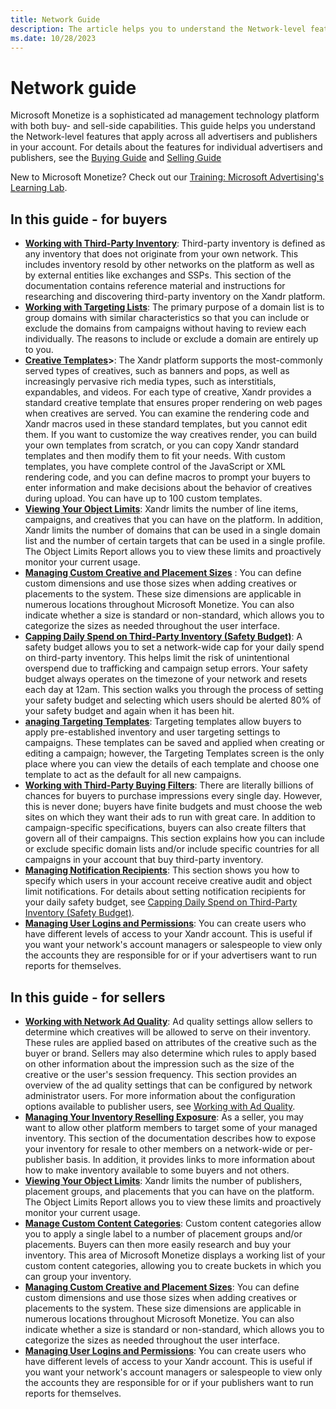 ```yaml
---
title: Network Guide
description: The article helps you to understand the Network-level features that apply across all advertisers and publishers in your account.
ms.date: 10/28/2023
---
```


# Network guide

Microsoft Monetize is a sophisticated ad management technology platform with both buy- and sell-side capabilities. This guide helps you understand the
Network-level features that apply across all advertisers and publishers in your account. For details about the features for individual advertisers
and publishers, see the [Buying Guide](buying-guide.md) and [Selling Guide](selling-guide.md)

New to Microsoft Monetize? Check out our [Training: Microsoft Advertising's Learning Lab](training-resources/training-microsoft-advertising-learning-lab.md).

## In this guide - for buyers

- **[Working with Third-Party Inventory](working-with-third-party-inventory.md)**: Third-party inventory is defined as any inventory that does not originate from your own network. This includes inventory resold by other networks on the platform as well as by external entities like exchanges and SSPs. This section of the
  documentation contains reference material and instructions for researching and discovering third-party inventory on the Xandr platform.
- **[Working with Targeting Lists](working-with-targeting-lists.md)**: The primary purpose of a domain list is to group domains with similar characteristics so that you can include or exclude the domains from campaigns without having to review each individually. The reasons to include or exclude a domain are entirely up to you.
- **[Creative Templates](creative-templates.md)>**: The Xandr platform supports the most-commonly served types of creatives, such as banners and pops, as well as increasingly pervasive rich media types, such as interstitials, expandables, and videos. For each type of creative, Xandr provides a standard creative template that ensures proper rendering on web pages when creatives are served. You can examine the rendering code and Xandr macros used in these standard templates, but you cannot edit them. If you want to customize the way creatives render, you can build your own templates from scratch, or you can copy Xandr standard templates and then modify them to fit your needs. With custom templates, you have complete control of the JavaScript or XML rendering code, and you can define macros to prompt your buyers to enter information and make decisions about the behavior of creatives during upload. You can have up to 100 custom templates.
- **[Viewing Your Object Limits](viewing-your-object-limits.md)**: Xandr limits the number of line items, campaigns, and creatives that you can have on the platform. In addition, Xandr limits the number of domains that can be used in a single domain list and the number of certain targets that can be used in a single profile. The Object
  Limits Report allows you to view these limits and proactively monitor your current usage.
- **[Managing Custom Creative and Placement Sizes](managing-custom-creative-and-placement-sizes.md)** : You can define custom dimensions and use those sizes when adding creatives or placements to the system. These size dimensions are applicable in numerous locations throughout Microsoft Monetize. You can also indicate whether a size is standard or non-standard, which allows you to categorize the sizes as needed throughout the user interface.
- **[Capping Daily Spend on Third-Party Inventory (Safety Budget)](capping-daily-spend-on-third-party-inventory-safety-budget.md)**: A safety budget allows you to set a network-wide cap for your daily spend on third-party inventory. This helps limit the risk of unintentional overspend due to trafficking and campaign setup errors. Your safety budget always operates on the timezone of your network and resets each day at 12am. This section walks you through the process of setting your safety budget and selecting which users should be alerted 80% of your safety budget and again when it has been hit.
- **[anaging Targeting Templates](managing-targeting-templates.md)**: Targeting templates allow buyers to apply pre-established inventory and user targeting settings to campaigns. These templates can be saved and applied when creating or editing a campaign; however, the Targeting Templates screen is the only place where you can view the details of each template and choose one template to act as the default for all new campaigns.
- **[Working with Third-Party Buying Filters](working-with-third-party-buying-filters.md)**: There are literally billions of chances for buyers to purchase impressions every
  single day. However, this is never done; buyers have finite budgets and must choose the web sites on which they want their ads to run with great care. In addition to campaign-specific specifications, buyers can also create filters that govern all of their campaigns. This section explains how you can include or exclude specific domain lists
  and/or include specific countries for all campaigns in your account that buy third-party inventory.
- **[Managing Notification Recipients](managing-notification-recipients.md)**: This section shows you how to specify which users in your account receive creative audit and object limit notifications. For details about setting notification recipients for your daily safety budget, see [Capping Daily Spend on Third-Party Inventory (Safety
  Budget)](capping-daily-spend-on-third-party-inventory-safety-budget.md).
- **[Managing User Logins and Permissions](managing-user-logins-and-permissions.md)**: You can create users who have different levels of access to your Xandr account. This is useful if you want your network's account managers or salespeople to view only the accounts they are responsible for or if your advertisers want to run reports for themselves.

## In this guide - for sellers

- **[Working with Network Ad Quality](working-with-network-ad-quality.md)**: Ad quality settings allow sellers to  determine which creatives will be allowed to serve on their inventory. These rules are applied based on attributes of the creative such as the buyer or brand. Sellers may also determine which rules to apply based on other information about the impression such as the size of the creative or the user's session frequency. This section provides an overview of the ad quality settings that can be configured by network administrator users. For more information about the configuration options available to publisher users, see [Working with Ad Quality](working-with-publisher-ad-quality.md).
- **[Managing Your Inventory Reselling Exposure](managing-your-inventory-reselling-exposure.md)**: As a seller, you may want to allow other platform members to target some of
  your managed inventory. This section of the documentation describes how to expose your inventory for resale to other members on a network-wide or per-publisher basis. In addition, it provides links to more information about how to make inventory available to some buyers and not others.
- **[Viewing Your Object Limits](viewing-your-object-limits.md)**: Xandr limits the number of publishers, placement groups, and placements that you can have on
  the platform. The Object Limits Report allows you to view these limits and proactively monitor your current usage.
- **[Manage Custom Content Categories](manage-custom-content-categories.md)**: Custom content categories allow you to apply a single label to a number of placement groups and/or
  placements. Buyers can then more easily research and buy your inventory. This area of Microsoft Monetize displays a working list of your custom content categories, allowing
  you to create buckets in which you can group your inventory.
- **[Managing Custom Creative and Placement Sizes](managing-custom-creative-and-placement-sizes.md)**: You can define custom dimensions and use those sizes when adding creatives
  or placements to the system. These size dimensions are applicable in numerous locations throughout Microsoft Monetize. You can also indicate whether a size is standard or non-standard, which allows you to categorize the sizes as needed throughout the user interface.
- **[Managing User Logins and Permissions](managing-user-logins-and-permissions.md)**: You can create users who have different levels of access to your Xandr account. This is useful if you want your network's account managers or salespeople to view only the accounts they are responsible for or if your publishers want to run reports for themselves.
